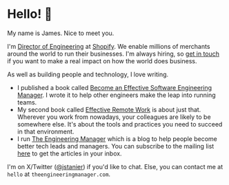 # Hello! :wave:

My name is James. Nice to meet you.  

I'm [Director of Engineering](https://www.linkedin.com/in/jstanier/) at [Shopify](https://www.shopify.com). We enable millions of merchants around the world to run their businesses. I'm always hiring, so [get in touch](https://www.twitter.com/jstanier) if you want to make a real impact on how the world does business.

As well as building people and technology, I love writing.

* I published a book called [Become an Effective Software Engineering Manager](https://www.theengineeringmanager.com/book/). I wrote it to help other engineers make the leap into running teams.
* My second book called [Effective Remote Work](https://pragprog.com/titles/jsrw/effective-remote-work/) is about just that. Wherever you work from nowadays, your colleagues are likely to be somewhere else. It's about the tools and practices you need to succeed in that environment.
* I run [The Engineering Manager](https://www.theengineeringmanager.com) which is a blog to help people become better tech leads and managers. You can subscribe to the mailing list [here](https://theengineeringmanager.substack.com/embed) to get the articles in your inbox.

I'm on X/Twitter ([@jstanier](https://www.twitter.com/jstanier)) if you'd like to chat. Else, you can contact me at `hello` at `theengineeringmanager.com`.
